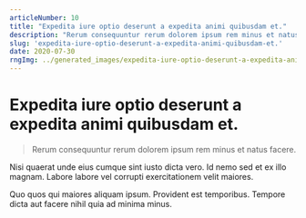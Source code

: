 ```yaml
---
articleNumber: 10
title: "Expedita iure optio deserunt a expedita animi quibusdam et."
description: "Rerum consequuntur rerum dolorem ipsum rem minus et natus facere."
slug: 'expedita-iure-optio-deserunt-a-expedita-animi-quibusdam-et.'
date: 2020-07-30
rngImg: ../generated_images/expedita-iure-optio-deserunt-a-expedita-animi-quibusdam-et..jpg
---
```


# Expedita iure optio deserunt a expedita animi quibusdam et.

> Rerum consequuntur rerum dolorem ipsum rem minus et natus facere.

Nisi quaerat unde eius cumque sint iusto dicta vero. Id nemo sed et ex illo magnam. Labore labore vel corrupti exercitationem velit maiores.
 Quo quos qui maiores aliquam ipsum. Provident est temporibus. Tempore dicta aut facere nihil quia ad minima minus.
